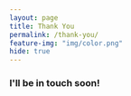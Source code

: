 ```yaml
---
layout: page
title: Thank You
permalink: /thank-you/
feature-img: "img/color.png"
hide: true
---
```

<h3 class="center">I'll be in touch soon!</h3>
